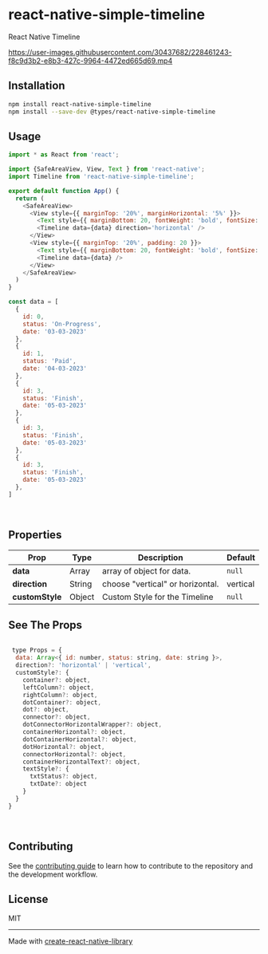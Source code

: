 # react-native-simple-timeline

React Native Timeline



https://user-images.githubusercontent.com/30437682/228461243-f8c9d3b2-e8b3-427c-9964-4472ed665d69.mp4



## Installation

```sh
npm install react-native-simple-timeline
npm install --save-dev @types/react-native-simple-timeline
```

## Usage

```js
import * as React from 'react';

import {SafeAreaView, View, Text } from 'react-native';
import Timeline from 'react-native-simple-timeline';

export default function App() {
  return (
    <SafeAreaView>
      <View style={{ marginTop: '20%', marginHorizontal: '5%' }}>
        <Text style={{ marginBottom: 20, fontWeight: 'bold', fontSize: 20 }}>Timeline Horizontal</Text>
        <Timeline data={data} direction='horizontal' />
      </View>
      <View style={{ marginTop: '20%', padding: 20 }}>
        <Text style={{ marginBottom: 20, fontWeight: 'bold', fontSize: 20 }}>Timeline Default</Text>
        <Timeline data={data} />
      </View>
    </SafeAreaView>
  )
}

const data = [
  {
    id: 0,
    status: 'On-Progress',
    date: '03-03-2023'
  },
  {
    id: 1,
    status: 'Paid',
    date: '04-03-2023'
  },
  {
    id: 3,
    status: 'Finish',
    date: '05-03-2023'
  },
  {
    id: 3,
    status: 'Finish',
    date: '05-03-2023'
  },
  {
    id: 3,
    status: 'Finish',
    date: '05-03-2023'
  },
]


```
<br/>

## Properties
| Prop              | Type  | Description | Default |
|---|---|---|---|
| <b>data</b>       | Array | array of object for data. | `null` |
| <b>direction</b>  | String| choose "vertical" or horizontal. | vertical |
| <b>customStyle</b> | Object| Custom Style for the Timeline | `null` |

## See The Props

```js

 type Props = {
  data: Array<{ id: number, status: string, date: string }>,
  direction?: 'horizontal' | 'vertical',
  customStyle?: {
    container?: object,
    leftColumn?: object,
    rightColumn?: object,
    dotContainer?: object,
    dot?: object,
    connector?: object,
    dotConnectorHorizontalWrapper?: object,
    containerHorizontal?: object,
    dotContainerHorizontal?: object,
    dotHorizontal?: object,
    connectorHorizontal?: object,
    containerHorizontalText?: object,
    textStyle?: {
      txtStatus?: object,
      txtDate?: object
    }
  }
}
```
<br/>

## Contributing

See the [contributing guide](CONTRIBUTING.md) to learn how to contribute to the repository and the development workflow.

## License

MIT

---

Made with [create-react-native-library](https://github.com/callstack/react-native-builder-bob)

